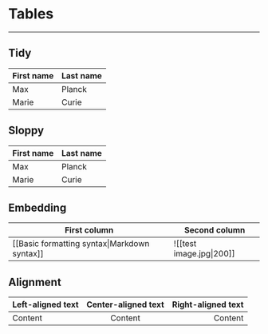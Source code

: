 # Tables

---

## Tidy

| First name | Last name |
| ---------- | --------- |
| Max        | Planck    |
| Marie      | Curie     |

## Sloppy

First name | Last name
-- | --
Max | Planck
Marie | Curie

## Embedding

First column | Second column
-- | --
[[Basic formatting syntax\|Markdown syntax]] | ![[test image.jpg\|200]]

## Alignment

Left-aligned text | Center-aligned text | Right-aligned text
:-- | :--: | --:
Content | Content | Content
